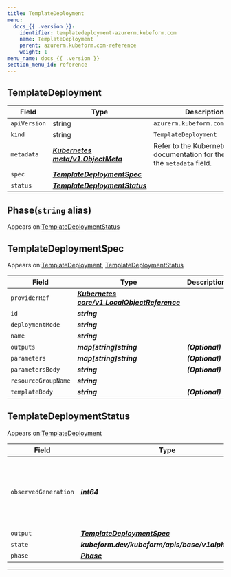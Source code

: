 ```yaml
---
title: TemplateDeployment
menu:
  docs_{{ .version }}:
    identifier: templatedeployment-azurerm.kubeform.com
    name: TemplateDeployment
    parent: azurerm.kubeform.com-reference
    weight: 1
menu_name: docs_{{ .version }}
section_menu_id: reference
---
```


## TemplateDeployment
| Field | Type | Description |
| ------ | ----- | ----------- |
| `apiVersion` | string | `azurerm.kubeform.com/v1alpha1` |
|    `kind` | string | `TemplateDeployment` |
| `metadata` | ***[Kubernetes meta/v1.ObjectMeta](https://v1-18.docs.kubernetes.io/docs/reference/generated/kubernetes-api/v1.18/#objectmeta-v1-meta)***|Refer to the Kubernetes API documentation for the fields of the `metadata` field.|
| `spec` | ***[TemplateDeploymentSpec](#templatedeploymentspec)***||
| `status` | ***[TemplateDeploymentStatus](#templatedeploymentstatus)***||
## Phase(`string` alias)

Appears on:[TemplateDeploymentStatus](#templatedeploymentstatus)

## TemplateDeploymentSpec

Appears on:[TemplateDeployment](#templatedeployment), [TemplateDeploymentStatus](#templatedeploymentstatus)

| Field | Type | Description |
| ------ | ----- | ----------- |
| `providerRef` | ***[Kubernetes core/v1.LocalObjectReference](https://v1-18.docs.kubernetes.io/docs/reference/generated/kubernetes-api/v1.18/#localobjectreference-v1-core)***||
| `id` | ***string***||
| `deploymentMode` | ***string***||
| `name` | ***string***||
| `outputs` | ***map[string]string***| ***(Optional)*** |
| `parameters` | ***map[string]string***| ***(Optional)*** |
| `parametersBody` | ***string***| ***(Optional)*** |
| `resourceGroupName` | ***string***||
| `templateBody` | ***string***| ***(Optional)*** |
## TemplateDeploymentStatus

Appears on:[TemplateDeployment](#templatedeployment)

| Field | Type | Description |
| ------ | ----- | ----------- |
| `observedGeneration` | ***int64***| ***(Optional)*** Resource generation, which is updated on mutation by the API Server.|
| `output` | ***[TemplateDeploymentSpec](#templatedeploymentspec)***| ***(Optional)*** |
| `state` | ***kubeform.dev/kubeform/apis/base/v1alpha1.State***| ***(Optional)*** |
| `phase` | ***[Phase](#phase)***| ***(Optional)*** |
---

